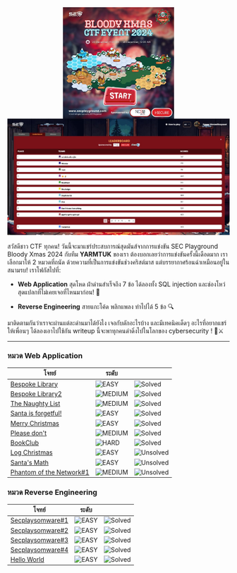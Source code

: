 <img src="./resources/01.png" alt="" style="width:50%;margin-left:auto;margin-right:auto;display:block;">

<img src="./resources/02.jpg" alt="">

สวัสดีชาว CTF ทุกคน! วันนี้จะมาแชร์ประสบการณ์สุดมันส์จากการแข่งขัน SEC Playground Bloody Xmas 2024 กับทีม **YARMTUK** ของเรา ต้องบอกเลยว่าการแข่งขันครั้งนี้เดือดมาก เราเลือกมาให้ 2 หมวดที่ถนัด
ด้วยความที่เป็นการแข่งขันช่วงคริสต์มาส แต่บรรยากาศร้อนฉ่าเหมือนอยู่ในสนามรบ! เราโฟกัสไปที่:

- **Web Application** สุดโหด ฝ่าด่านสำเร็จถึง 7 ข้อ ได้ลองทั้ง SQL injection และช่องโหว่สุดแปลกที่ไม่เคยเจอที่ไหนมาก่อน! 💪

- **Reverse Engineering** สายแกะโค้ด พลิกแพลง ทำไปได้ 5 ข้อ 🔍

มาติดตามกันว่าเราจะผ่านแต่ละด่านมาได้ยังไง เจอกับดักอะไรบ้าง และมีเทคนิคเด็ดๆ อะไรที่อยากแชร์ให้เพื่อนๆ ได้ลองเอาไปใช้กัน writeup นี้จะพาทุกคนดำดิ่งไปในโลกของ cybersecurity ! 🎄⚔️

---

### หมวด Web Application 

<table>
  <thead>
    <tr>
      <th>โจทย์</th>
      <th>ระดับ</th>
      <th></th>
    </tr>
  </thead>
  <tbody>
    <tr>
      <td><a href="./01_Bespoke_Library_Writeup">Bespoke Library</a></td>
      <td><img src="https://img.shields.io/badge/EASY-green" alt="EASY"></td>
      <td><img src="https://img.shields.io/badge/status-solved-brightgreen" alt="Solved"></td>
    </tr>
    <tr>
      <td><a href="./02_Bespoke_Library2_Writeup.md">Bespoke Library2</a></td>
      <td><img src="https://img.shields.io/badge/MEDIUM-orange" alt="MEDIUM"></td>
      <td><img src="https://img.shields.io/badge/status-solved-brightgreen" alt="Solved"></td>
    </tr>
    <tr>
      <td><a href="./03_The_Naughty_List_Writeup.md">The Naughty List</a></td>
      <td><img src="https://img.shields.io/badge/MEDIUM-orange" alt="MEDIUM"></td>
      <td><img src="https://img.shields.io/badge/status-solved-brightgreen" alt="Solved"></td>
    </tr>
    <tr>
      <td><a href="./04_Santa_is_forgetful.md">Santa is forgetful!</a></td>
      <td><img src="https://img.shields.io/badge/EASY-green" alt="EASY"></td>
      <td><img src="https://img.shields.io/badge/status-solved-brightgreen" alt="Solved"></td>
    </tr>
    <tr>
      <td><a href="./05_Merry_Christmas.md">Merry Christmas</a></td>
      <td><img src="https://img.shields.io/badge/EASY-green" alt="EASY"></td>
      <td><img src="https://img.shields.io/badge/status-solved-brightgreen" alt="Solved"></td>
    </tr>
    <tr>
      <td><a href="./06_Please_don't.md">Please don't</a></td>
      <td><img src="https://img.shields.io/badge/MEDIUM-orange" alt="MEDIUM"></td>
      <td><img src="https://img.shields.io/badge/status-solved-brightgreen" alt="Solved"></td>
    </tr>
    <tr>
      <td><a href="./07_BookClub.md">BookClub</a></td>
      <td><img src="https://img.shields.io/badge/HARD-FF0000" alt="HARD"></td>
      <td><img src="https://img.shields.io/badge/status-solved-brightgreen" alt="Solved"></td>
    </tr>
    <tr>
      <td><a href="./08_Log_Christmas.md">Log Christmas</a></td>
      <td><img src="https://img.shields.io/badge/EASY-green" alt="EASY"></td>
      <td><img src="https://img.shields.io/badge/status-unsolved-red" alt="Unsolved"></td>
    </tr>
    <tr>
      <td><a href="./09_Santa_Math.md">Santa's Math</a></td>
      <td><img src="https://img.shields.io/badge/EASY-green" alt="EASY"></td>
      <td><img src="https://img.shields.io/badge/status-unsolved-red" alt="Unsolved"></td>
    </tr>
    <tr>
      <td><a href="./10_Phantom_of_the_Network1.md">Phantom of the Network#1</a></td>
      <td><img src="https://img.shields.io/badge/MEDIUM-orange" alt="MEDIUM"></td>
      <td><img src="https://img.shields.io/badge/status-unsolved-red" alt="Unsolved"></td>
    </tr>
  </tbody>
</table>



### หมวด Reverse Engineering 

<table>
  <thead>
    <tr>
      <th>โจทย์</th>
      <th>ระดับ</th>
      <th></th>
    </tr>
  </thead>
  <tbody>
    <tr>
      <td><a href="./">Secplaysomware#1</a></td>
      <td><img src="https://img.shields.io/badge/EASY-green" alt="EASY"></td>
      <td><img src="https://img.shields.io/badge/status-solved-brightgreen" alt="Solved"></td>
    </tr>
    <tr>
      <td><a href="./">Secplaysomware#2</a></td>
      <td><img src="https://img.shields.io/badge/EASY-green" alt="EASY"></td>
      <td><img src="https://img.shields.io/badge/status-solved-brightgreen" alt="Solved"></td>
    </tr>
    <tr>
      <td><a href="./">Secplaysomware#3</a></td>
      <td><img src="https://img.shields.io/badge/EASY-green" alt="EASY"></td>
      <td><img src="https://img.shields.io/badge/status-solved-brightgreen" alt="Solved"></td>
    </tr>
    <tr>
      <td><a href="./">Secplaysomware#4</a></td>
      <td><img src="https://img.shields.io/badge/EASY-green" alt="EASY"></td>
      <td><img src="https://img.shields.io/badge/status-solved-brightgreen" alt="Solved"></td>
    </tr>
    <tr>
      <td><a href="./">Hello World</a></td>
      <td><img src="https://img.shields.io/badge/EASY-green" alt="EASY"></td>
      <td><img src="https://img.shields.io/badge/status-solved-brightgreen" alt="Solved"></td>
    </tr>
  </tbody>
</table>
